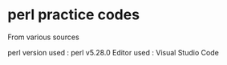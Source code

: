 # perl practice codes
From various sources

perl version used : perl v5.28.0
Editor used : Visual Studio Code
